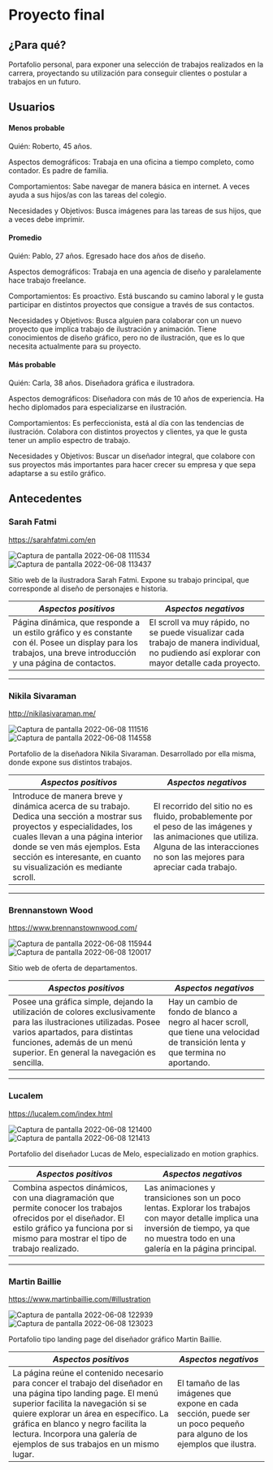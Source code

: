 # Proyecto final


## ¿Para qué?

Portafolio personal, para exponer una selección de trabajos realizados en la carrera, proyectando su utilización para conseguir clientes o postular a trabajos en un futuro.



## Usuarios

#### Menos probable

Quién: Roberto, 45 años. 

Aspectos demográficos: Trabaja en una oficina a tiempo completo, como contador. Es padre de familia.

Comportamientos: Sabe navegar de manera básica en internet. A veces ayuda a sus hijos/as con las tareas del colegio. 

Necesidades y Objetivos: Busca imágenes para las tareas de sus hijos, que a veces debe imprimir. 

#### Promedio

Quién: Pablo, 27 años. Egresado hace dos años de diseño.

Aspectos demográficos: Trabaja en una agencia de diseño y paralelamente hace trabajo freelance. 

Comportamientos: Es proactivo. Está buscando su camino laboral y le gusta participar en distintos proyectos que consigue a través de sus contactos.

Necesidades y Objetivos: Busca alguien para colaborar con un nuevo proyecto que implica trabajo de ilustración y animación. Tiene conocimientos de diseño gráfico, pero no de ilustración, que es lo que necesita actualmente para su proyecto. 

#### Más probable

Quién: Carla, 38 años. Diseñadora gráfica e ilustradora.

Aspectos demográficos: Diseñadora con más de 10 años de experiencia. Ha hecho diplomados para especializarse en ilustración. 

Comportamientos: Es perfeccionista, está al día con las tendencias de ilustración. Colabora con distintos proyectos y clientes, ya que le gusta tener un amplio espectro de trabajo.

Necesidades y Objetivos: Buscar un diseñador integral, que colabore con sus proyectos más importantes para hacer crecer su empresa y que sepa adaptarse a su estilo gráfico.



## Antecedentes

### Sarah Fatmi 
https://sarahfatmi.com/en



![Captura de pantalla 2022-06-08 111534](https://user-images.githubusercontent.com/75257344/172658384-988e5d83-742c-4803-b3e2-a9e3e51fbc3f.jpg)
![Captura de pantalla 2022-06-08 113437](https://user-images.githubusercontent.com/75257344/172658405-66daef91-3da4-443c-b139-472c23c4e1c6.jpg)

Sitio web de la ilustradora Sarah Fatmi. Expone su trabajo principal, que corresponde al diseño de personajes e historia. 

| *Aspectos positivos*  | *Aspectos negativos* | 
| ------------- |-------------| 
| Página dinámica, que responde a un estilo gráfico y es constante con él. Posee un display para los trabajos, una breve introducción y una página de contactos. | El scroll va muy rápido, no se puede visualizar cada trabajo de manera individual, no pudiendo así explorar con mayor detalle cada proyecto. | 
 
****

### Nikila Sivaraman
http://nikilasivaraman.me/


![Captura de pantalla 2022-06-08 111516](https://user-images.githubusercontent.com/75257344/172660290-3c9cc3e9-2031-447b-8877-232c7fa22a9a.jpg)
![Captura de pantalla 2022-06-08 114558](https://user-images.githubusercontent.com/75257344/172660439-ccf7271f-a7c5-43db-beb5-5f2a70880e94.jpg)

Portafolio de la diseñadora Nikila Sivaraman. Desarrollado por ella misma, donde expone sus distintos trabajos.

| *Aspectos positivos*  | *Aspectos negativos* | 
| ------------- |-------------| 
| Introduce de manera breve y dinámica acerca de su trabajo. Dedica una sección a mostrar sus proyectos y especialidades, los cuales llevan a una página interior donde se ven más ejemplos. Esta sección es interesante, en cuanto su visualización es mediante scroll.  | El recorrido del sitio no es fluido, probablemente por el peso de las imágenes y las animaciones que utiliza. Alguna de las interacciones no son las mejores para apreciar cada trabajo. | 

****

### Brennanstown Wood
https://www.brennanstownwood.com/


![Captura de pantalla 2022-06-08 115944](https://user-images.githubusercontent.com/75257344/172664490-049ed75d-d9bb-4875-aeea-db5614814abc.jpg)
![Captura de pantalla 2022-06-08 120017](https://user-images.githubusercontent.com/75257344/172664501-9427a5f6-bbc0-4d8c-bd72-948f6352e056.jpg)

Sitio web de oferta de departamentos.

| *Aspectos positivos*  | *Aspectos negativos* | 
| ------------- |-------------| 
| Posee una gráfica simple, dejando la utilización de colores exclusivamente para las ilustraciones utilizadas. Posee varios apartados, para distintas funciones, además de un menú superior. En general la navegación es sencilla.| Hay un cambio de fondo de blanco a negro al hacer scroll, que tiene una velocidad de transición lenta y que termina no aportando. | 

****

### Lucalem 
https://lucalem.com/index.html

![Captura de pantalla 2022-06-08 121400](https://user-images.githubusercontent.com/75257344/172666412-691c59e0-eed6-4cea-81a8-1e4a2c590f89.jpg)
![Captura de pantalla 2022-06-08 121413](https://user-images.githubusercontent.com/75257344/172666450-af55b2a5-c6ed-40ac-afca-21b36337436e.jpg)

Portafolio del diseñador Lucas de Melo, especializado en motion graphics.

| *Aspectos positivos*  | *Aspectos negativos* | 
| ------------- |-------------| 
|Combina aspectos dinámicos, con una diagramación que permite conocer los trabajos ofrecidos por el diseñador. El estilo gráfico ya funciona por si mismo para mostrar el tipo de trabajo realizado. | Las animaciones y transiciones son un poco lentas. Explorar los trabajos con mayor detalle implica una inversión de tiempo, ya que no muestra todo en una galería en la página principal. |


***

### Martin Baillie
https://www.martinbaillie.com/#illustration

![Captura de pantalla 2022-06-08 122939](https://user-images.githubusercontent.com/75257344/172669212-b7c4c051-c931-41b8-9030-a808bf1cbc6d.jpg)
![Captura de pantalla 2022-06-08 123023](https://user-images.githubusercontent.com/75257344/172669278-64430917-09fa-40c1-94b6-ff6f07c93d4a.jpg)

Portafolio tipo landing page del diseñador gráfico Martin Baillie. 

| *Aspectos positivos*  | *Aspectos negativos* | 
| ------------- |-------------| 
|La página reúne el contenido necesario para concer el trabajo del diseñador en una página tipo landing page. El menú superior facilita la navegación si se quiere explorar un área en específico. La gráfica en blanco y negro facilita la lectura. Incorpora una galería de ejemplos de sus trabajos en un mismo lugar. | El tamaño de las imágenes que expone en cada sección, puede ser un poco pequeño para alguno de los ejemplos que ilustra. |




